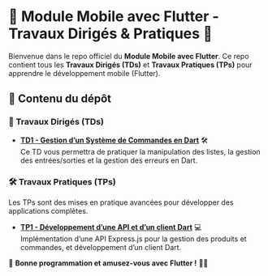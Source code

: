 # 📱 Module Mobile avec Flutter - Travaux Dirigés & Pratiques 🚀  

Bienvenue dans le repo officiel du **Module Mobile avec Flutter**. Ce repo contient tous les **Travaux Dirigés (TDs)** et **Travaux Pratiques (TPs)** pour apprendre le développement mobile (Flutter).  

## 📂 Contenu du dépôt  

### 📌 Travaux Dirigés (TDs)  

- **[TD1 - Gestion d’un Système de Commandes en Dart](TD1/TD1.md)** 🛠  
  Ce TD vous permettra de pratiquer la manipulation des listes, la gestion des entrées/sorties et la gestion des erreurs en Dart.   

### 🛠 Travaux Pratiques (TPs)  
Les TPs sont des mises en pratique avancées pour développer des applications complètes.  

- **[TP1 - Développement d’une API et d’un client Dart](TP1/TP1.md)** 💻  
  Implémentation d’une API Express.js pour la gestion des produits et commandes, et développement d’un client Dart.  




🎯 **Bonne programmation et amusez-vous avec Flutter !** 🚀🔥  
